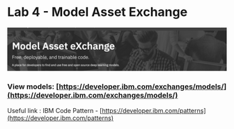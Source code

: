 # Lab 4 - Model Asset Exchange

![](.gitbook/assets/image%20%288%29.png)

### View models: [https://developer.ibm.com/exchanges/models/](https://developer.ibm.com/exchanges/models/)

Useful link : IBM Code Pattern - [https://developer.ibm.com/patterns](https://developer.ibm.com/patterns)



